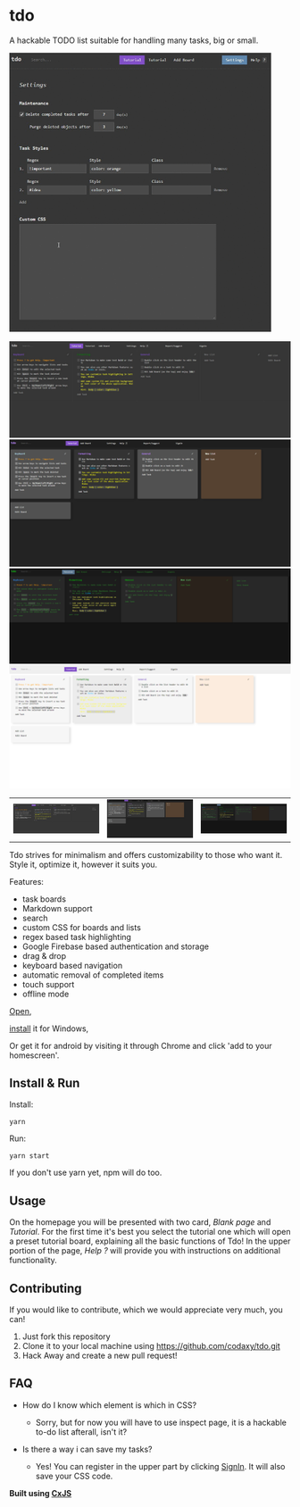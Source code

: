 # tdo

A hackable TODO list suitable for handling many tasks, big or small.

<img src="/assets/example-sped_up_2x.gif" title="Example" height="500" />

![Default look](/assets/original.jpg)
![Contrast look](/assets/tdo-contrast-card_view.png)
![Matrix look](/assets/tdo-hacker.png)
![light look](/assets/tdo-light-card_view.png)


|   |   |   |
| --- | --- | --- |
| <img src="/assets/original.jpg" title="Default look" width="350" /> | <img src="assets/tdo-contrast-card_view.png" title="Contrast look" width="350" /> | <img src="/assets/tdo-hacker.png" title="Matrix look" width="350" /> | <img src="/assets/tdo-light-card_view.png" title="Light look" width="350" /> |

Tdo strives for minimalism and offers customizability to those who want it. Style it, optimize it, however it suits you. 

Features:

- task boards
- Markdown support
- search
- custom CSS for boards and lists
- regex based task highlighting
- Google Firebase based authentication and storage
- drag & drop
- keyboard based navigation
- automatic removal of completed items
- touch support
- offline mode

[Open](https://tdo.cxjs.io),

[install](https://github.com/codaxy/tdo/releases/tag/1.0.0) it for Windows,

Or get it for android by visiting it through Chrome and click 'add to your homescreen'.


## Install & Run

Install:
```
yarn
```    
Run:
```
yarn start    
```

If you don't use yarn yet, npm will do too.

## Usage

On the homepage you will be presented with two card, *Blank page* and *Tutorial*. For the first time it's best you select the tutorial one which will open a preset tutorial board, explaining all the basic functions of Tdo! In the upper portion of the page, *Help ?* will provide you with instructions on additional functionality.


## Contributing

If you would like to contribute, which we would appreciate very much, you can!
1. Just fork this repository
2. Clone it to your local machine using https://github.com/codaxy/tdo.git
3. Hack Away and create a new pull request!


## FAQ

- How do I know which element is which in CSS?
    - Sorry, but for now you will have to use inspect page, it is a hackable to-do list afterall, isn't it?

- Is there a way i can save my tasks?
    - Yes! You can register in the upper part by clicking [SignIn](https://tdo.cxjs.io/signIn). It will also save your CSS code.




**Built using [CxJS](https://cxjs.io)**

